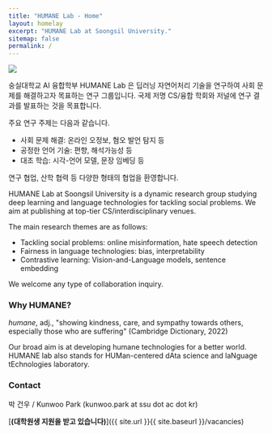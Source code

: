 ```yaml
---
title: "HUMANE Lab - Home"
layout: homelay
excerpt: "HUMANE Lab at Soongsil University."
sitemap: false
permalink: /
---
```


<img src="{{ site.url }}{{ site.baseurl }}/images/teampic/202212_송년회.jpg" style="max-width:100%; height:auto;"/>

숭실대학교 AI 융합학부 HUMANE Lab 은 딥러닝 자연어처리 기술을 연구하여 사회 문제를 해결하고자 목표하는 연구 그룹입니다.
국제 저명 CS/융합 학회와 저널에 연구 결과를 발표하는 것을 목표합니다.

주요 연구 주제는 다음과 같습니다.
- 사회 문제 해결: 온라인 오정보, 혐오 발언 탐지 등
- 공정한 언어 기술: 편향, 해석가능성 등 
- 대조 학습: 시각-언어 모델, 문장 임베딩 등

연구 협업, 산학 협력 등 다양한 형태의 협업을 환영합니다.

HUMANE Lab at Soongsil University is a dynamic research group studying deep learning and language technologies for tackling social problems. We aim at publishing at top-tier CS/interdisciplinary venues.

The main research themes are as follows:
- Tackling social problems: online misinformation, hate speech detection
- Fairness in language technologies: bias, interpretability
- Contrastive learning: Vision-and-Language models, sentence embedding

We welcome any type of collaboration inquiry. 





### Why HUMANE?

*humane*, adj., "showing kindness, care, and sympathy towards others, especially those who are suffering" (Cambridge Dictionary, 2022)

Our broad aim is at developing humane technologies for a better world. HUMANE lab also stands for HUMan-centered dAta science and laNguage tEchnologies laboratory.


### Contact

박 건우 / Kunwoo Park (kunwoo.park at ssu dot ac dot kr)

 [**(대학원생 지원을 받고 있습니다)**]({{ site.url }}{{ site.baseurl }}/vacancies)
